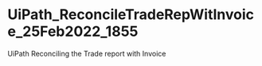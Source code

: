 # UiPath_ReconcileTradeRepWitInvoice_25Feb2022_1855
UiPath Reconciling the Trade report with Invoice
